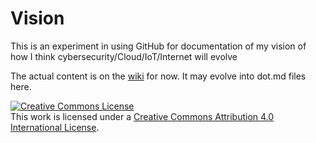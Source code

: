 # Vision
This is an experiment in using GitHub for documentation of my vision of how I think cybersecurity/Cloud/IoT/Internet will evolve

The actual content is on the [wiki](https://github.com/sparrell/Vision/wiki) for now. It may evolve into dot.md files here.

<a rel="license" href="http://creativecommons.org/licenses/by/4.0/"><img alt="Creative Commons License" style="border-width:0" src="https://i.creativecommons.org/l/by/4.0/88x31.png" /></a><br />This work is licensed under a <a rel="license" href="http://creativecommons.org/licenses/by/4.0/">Creative Commons Attribution 4.0 International License</a>.
